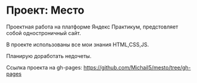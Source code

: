 # Проект: Место 

Проектная работа на платформе Яндекс Практикум, предстовляет собой одностроничный сайт. 

В проекте использованы все мои знания HTML,CSS,JS.

Планирую доработать недочеты.

Ссылка проекта на gh-pages: https://github.com/Michail5/mesto/tree/gh-pages
